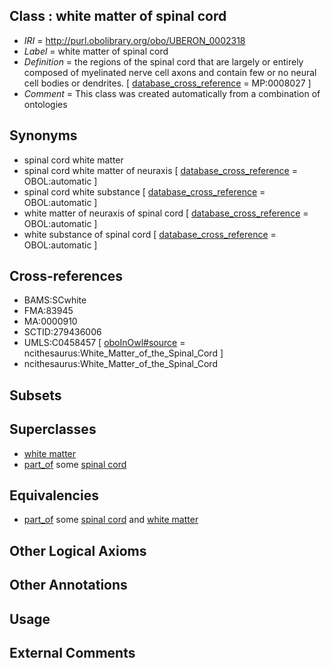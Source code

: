 
## Class : white matter of spinal cord

 * *IRI* = http://purl.obolibrary.org/obo/UBERON_0002318
 * *Label* = white matter of spinal cord
 * *Definition* = the regions of the spinal cord that are largely or entirely composed of myelinated nerve cell axons and contain few or no neural cell bodies or dendrites. [ [database_cross_reference](../../ef/oboInOwl#hasDbXref.md) = MP:0008027 ]
 * *Comment* = This class was created automatically from a combination of ontologies

## Synonyms

 * spinal cord white matter
 * spinal cord white matter of neuraxis [ [database_cross_reference](../../ef/oboInOwl#hasDbXref.md) = OBOL:automatic ]
 * spinal cord white substance [ [database_cross_reference](../../ef/oboInOwl#hasDbXref.md) = OBOL:automatic ]
 * white matter of neuraxis of spinal cord [ [database_cross_reference](../../ef/oboInOwl#hasDbXref.md) = OBOL:automatic ]
 * white substance of spinal cord [ [database_cross_reference](../../ef/oboInOwl#hasDbXref.md) = OBOL:automatic ]

## Cross-references

 * BAMS:SCwhite
 * FMA:83945
 * MA:0000910
 * SCTID:279436006
 * UMLS:C0458457 [ [oboInOwl#source](../../ce/oboInOwl#source.md) = ncithesaurus:White_Matter_of_the_Spinal_Cord ]
 * ncithesaurus:White_Matter_of_the_Spinal_Cord

## Subsets


## Superclasses

 * [white matter](../../UBERON/16/UBERON_0002316.md)
 * [part_of](../../BFO/50/BFO_0000050.md) some [spinal cord](../../UBERON/40/UBERON_0002240.md)

## Equivalencies

 * [part_of](../../BFO/50/BFO_0000050.md) some [spinal cord](../../UBERON/40/UBERON_0002240.md) and [white matter](../../UBERON/16/UBERON_0002316.md)

## Other Logical Axioms


## Other Annotations


## Usage


## External Comments


